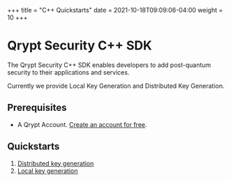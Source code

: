 +++
title = "C++ Quickstarts"
date = 2021-10-18T09:09:06-04:00
weight = 10
+++

# Qrypt Security C++ SDK
The Qrypt Security C++ SDK enables developers to add post-quantum security to their applications and services.

Currently we provide Local Key Generation and Distributed Key Generation.

## Prerequisites
- A Qrypt Account. [Create an account for free](https://portal.qrypt.com/).

## Quickstarts
1. [Distributed key generation](keygendistributed/)
1. [Local key generation](keygenlocal/) 
